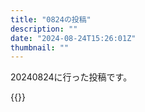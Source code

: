 ```yaml
---
title: "0824の投稿"
description: ""
date: "2024-08-24T15:26:01Z"
thumbnail: ""
---
```

20240824に行った投稿です。
<!--more-->
{{<othersns text="この感じは3日死んでたか" url="https://qunagi.qunagi.net/notice/AlH8Zh32yEVLkUc4DQ" screenname="jme/k.h" date="2024-08-24T00:37:42.000Z">}}

